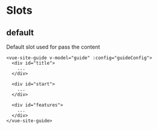 # Slots

## default

Default slot used for pass the content

```vue
<vue-site-guide v-model="guide" :config="guideConfig">
  <div id="title">
    ...
  </div>
    
  <div id="start">
    ...
  </div>
    
  <div id="features">
    ...
  </div>
</vue-site-guide>
```
